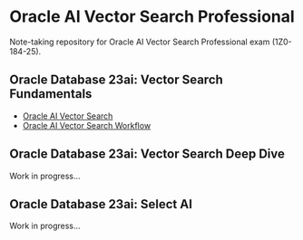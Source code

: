 # Oracle AI Vector Search Professional

Note-taking repository for Oracle AI Vector Search Professional exam (1Z0-184-25).

## Oracle Database 23ai: Vector Search Fundamentals

- [Oracle AI Vector Search](./docs/vector_search.md)
- [Oracle AI Vector Search Workflow](./docs/vector_search_workflow.md)

## Oracle Database 23ai: Vector Search Deep Dive

Work in progress...

## Oracle Database 23ai: Select AI

Work in progress...